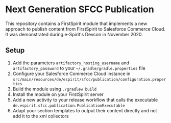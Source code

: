 # Next Generation SFCC Publication

This repository contains a FirstSpirit module that implements a new approach to publish content from FirstSpirit to Salesforce Commerce Cloud.
It was demonstrated during e-Spirit's Devcon in November 2020.

## Setup
1. Add the parameters `artifactory_hosting_username` and `artifactory_password` to your `~/.gradle/gradle.properties` file
2. Configure your Salesforce Commerce Cloud instance in `src/main/resources/de/espirit/sfcc/publication/configuration.properties`
3. Build the module using `./gradlew build`
4. Install the module on your FirstSpirit server
5. Add a new activity to your release workflow that calls the executable `de.espirit.sfcc.publication.PublicationExecutable`
6. Adapt your section templates to output their content directly and not add it to the xml collectors